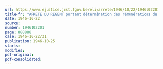 ```yaml
---
url: https://www.ejustice.just.fgov.be/eli/arrete/1946/10/22/1946102201/justel
title-fr: "ARRETE DU REGENT portant détermination des rémunérations du personnel de maîtrise, des gens de métier et de service rétribués par l'Etat"
date: 1946-10-22
source:
number: 1946102201
page: 888888
case: 1946-10-22/31
publication: 1946-10-25
starts:
modifies:
pdf-original:
pdf-consolidated:
---
```


